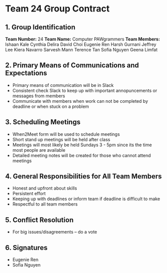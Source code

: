 # Team 24 Group Contract

## 1. Group Identification
**Team Number:** 24
**Team Name:** Computer PAWgrammers
**Team Members:**
Ishaan Kale
Cynthia Delira
David Choi
Eugenie Ren
Harsh Gurnani
Jeffrey Lee
Kiera Navarro
Sarvesh Mann
Terence Tan
Sofia Nguyen
Geena Limfat

## 2. Primary Means of Communications and Expectations
- Primary means of communication will be in Slack
- Consistent check Slack to keep up with important annopuncements or messages from members
- Communicate with members when work can not be completed by deadline or when stuck on a problem

## 3. Scheduling Meetings
- When2Meet form will be used to schedule meetings
- Short stand up meetings will be held after class
- Meetings will most likely be held Sundays 3 - 5pm since its the time most people are available
- Detailed meeting notes will be created for those who cannot attend meetings

## 4. General Responsibilities for All Team Members
- Honest and upfront about skills
- Persistent effort
- Keeping up with deadlines or inform team if deadline is difficult to make
- Respectful to all team members

## 5. Conflict Resolution
- For big issues/disagreements – do a vote

## 6. Signatures
- Eugenie Ren
- Sofia Nguyen



